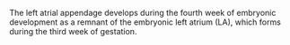 The left atrial appendage develops during the fourth week of embryonic development as a remnant of the embryonic left atrium (LA), which forms during the third week of gestation.